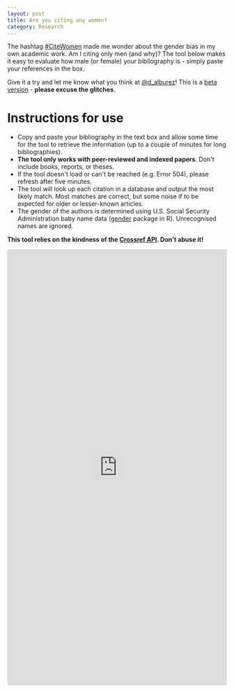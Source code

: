 ```yaml
---
layout: post
title: Are you citing any women?
category: Research
---
```


The hashtag [#CiteWomen](https://twitter.com/hashtag/citewomen) made me wonder about the gender bias in my own academic work. 
Am I citing only men (and why)? The tool below makes it easy to evaluate how male (or female) your bibliography is - simply paste your references in the box.

Give it a try and let me know what you think at [@d_alburez](https://twitter.com/d_alburez)! This is a [beta version](https://github.com/alburezg/gender_bibliography) - **please excuse the glitches**.

# Instructions for use

  - Copy and paste your bibliography in the text box and allow some time for the tool to retrieve the information (up to a couple of minutes for long bibliographies).
  - **The tool only works with peer-reviewed and indexed papers**. Don't include books, reports, or theses.
  - If the tool doesn't load or can't be reached (e.g. Error 504), please refresh after five minutes. 
  - The tool will look up each citation in a database and output the most likely match. Most matches are correct, but some noise if to be expected for older or lesser-known articles.
  - The gender of the authors is determined using U.S. Social Security Administration baby name data ([gender](https://www.r-project.org/nosvn/pandoc/gender.html) package in R). Unrecognised names are ignored.

**This tool relies on the kindness of the [Crossref API](https://github.com/CrossRef/rest-api-doc). Don't abuse it!**

<iframe width = "100%" height = "1000px" seamless frameborder = "0" src="https://diego-alburez.shinyapps.io/gender_check/"></iframe>